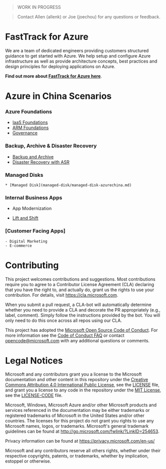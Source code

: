 > WORK IN PROGRESS

> Contact Allen (allenk) or Joe (joechou) for any questions or feedback.

# FastTrack for Azure
We are a team of dedicated engineers providing customers structured guidance to get started with Azure. We help setup and configure Azure infrastructure as well as provide architecture concepts, best practices and design principles for deploying applications on Azure.

**Find out more about [FastTrack for Azure here](https://azure.com/fasttrack)**. 

# Azure in China Scenarios

### Azure Foundations
  * [IaaS Foundations](azure-foundations/iaas-foundations)
  * [ARM Foundations](azure-foundations/arm-foundations)
  * [Governance](azure-foundations/governance)

### Backup, Archive & Disaster Recovery
  * [Backup and Archive](backup-archive/backup-archive-azurechina.md)
  * [Disaster Recovery with ASR](disaster-recovery/disaster-recovery-azurechina.md)

### Managed Disks
	* [Managed Disk](managed-disk/managed-disk-azurechina.md)

### Internal Business Apps
  - App Modernization
  * [Lift and Shift](lift-and-shift-azurechina.md)

### [Customer Facing Apps]
	- Digital Marketing
	- E-commerce

# Contributing

This project welcomes contributions and suggestions.  Most contributions require you to agree to a
Contributor License Agreement (CLA) declaring that you have the right to, and actually do, grant us
the rights to use your contribution. For details, visit https://cla.microsoft.com.

When you submit a pull request, a CLA-bot will automatically determine whether you need to provide
a CLA and decorate the PR appropriately (e.g., label, comment). Simply follow the instructions
provided by the bot. You will only need to do this once across all repos using our CLA.

This project has adopted the [Microsoft Open Source Code of Conduct](https://opensource.microsoft.com/codeofconduct/).
For more information see the [Code of Conduct FAQ](https://opensource.microsoft.com/codeofconduct/faq/) or
contact [opencode@microsoft.com](mailto:opencode@microsoft.com) with any additional questions or comments.

# Legal Notices

Microsoft and any contributors grant you a license to the Microsoft documentation and other content
in this repository under the [Creative Commons Attribution 4.0 International Public License](https://creativecommons.org/licenses/by/4.0/legalcode),
see the [LICENSE](LICENSE) file, and grant you a license to any code in the repository under the [MIT License](https://opensource.org/licenses/MIT), see the
[LICENSE-CODE](LICENSE-CODE) file.

Microsoft, Windows, Microsoft Azure and/or other Microsoft products and services referenced in the documentation
may be either trademarks or registered trademarks of Microsoft in the United States and/or other countries.
The licenses for this project do not grant you rights to use any Microsoft names, logos, or trademarks.
Microsoft's general trademark guidelines can be found at http://go.microsoft.com/fwlink/?LinkID=254653.

Privacy information can be found at https://privacy.microsoft.com/en-us/

Microsoft and any contributors reserve all others rights, whether under their respective copyrights, patents,
or trademarks, whether by implication, estoppel or otherwise.
